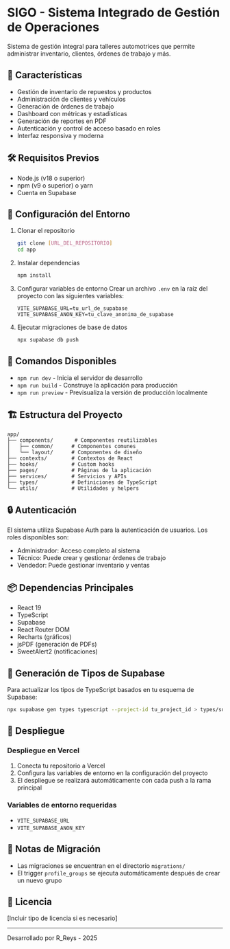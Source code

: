 # SIGO - Sistema Integrado de Gestión de Operaciones

Sistema de gestión integral para talleres automotrices que permite administrar inventario, clientes, órdenes de trabajo y más.

## 🚀 Características

- Gestión de inventario de repuestos y productos
- Administración de clientes y vehículos
- Generación de órdenes de trabajo
- Dashboard con métricas y estadísticas
- Generación de reportes en PDF
- Autenticación y control de acceso basado en roles
- Interfaz responsiva y moderna

## 🛠️ Requisitos Previos

- Node.js (v18 o superior)
- npm (v9 o superior) o yarn
- Cuenta en Supabase

## 🚀 Configuración del Entorno

1. Clonar el repositorio
   ```bash
   git clone [URL_DEL_REPOSITORIO]
   cd app
   ```

2. Instalar dependencias
   ```bash
   npm install
   ```

3. Configurar variables de entorno
   Crear un archivo `.env` en la raíz del proyecto con las siguientes variables:
   ```
   VITE_SUPABASE_URL=tu_url_de_supabase
   VITE_SUPABASE_ANON_KEY=tu_clave_anonima_de_supabase
   ```

4. Ejecutar migraciones de base de datos
   ```bash
   npx supabase db push
   ```

## 🚦 Comandos Disponibles

- `npm run dev` - Inicia el servidor de desarrollo
- `npm run build` - Construye la aplicación para producción
- `npm run preview` - Previsualiza la versión de producción localmente

## 🏗️ Estructura del Proyecto

```
app/
├── components/       # Componentes reutilizables
│   ├── common/      # Componentes comunes
│   └── layout/      # Componentes de diseño
├── contexts/        # Contextos de React
├── hooks/           # Custom hooks
├── pages/           # Páginas de la aplicación
├── services/        # Servicios y APIs
├── types/           # Definiciones de TypeScript
└── utils/           # Utilidades y helpers
```

## 🔒 Autenticación

El sistema utiliza Supabase Auth para la autenticación de usuarios. Los roles disponibles son:
- Administrador: Acceso completo al sistema
- Técnico: Puede crear y gestionar órdenes de trabajo
- Vendedor: Puede gestionar inventario y ventas

## 📦 Dependencias Principales

- React 19
- TypeScript
- Supabase
- React Router DOM
- Recharts (gráficos)
- jsPDF (generación de PDFs)
- SweetAlert2 (notificaciones)

## 📄 Generación de Tipos de Supabase

Para actualizar los tipos de TypeScript basados en tu esquema de Supabase:

```bash
npx supabase gen types typescript --project-id tu_project_id > types/supabase.ts
```

## 🚀 Despliegue

### Despliegue en Vercel

1. Conecta tu repositorio a Vercel
2. Configura las variables de entorno en la configuración del proyecto
3. El despliegue se realizará automáticamente con cada push a la rama principal

### Variables de entorno requeridas

- `VITE_SUPABASE_URL`
- `VITE_SUPABASE_ANON_KEY`

## 📝 Notas de Migración

- Las migraciones se encuentran en el directorio `migrations/`
- El trigger `profile_groups` se ejecuta automáticamente después de crear un nuevo grupo

## 📄 Licencia

[Incluir tipo de licencia si es necesario]

---

Desarrollado por R_Reys - 2025